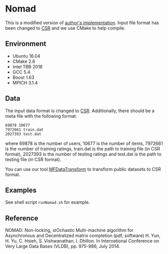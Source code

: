 # Nomad

This is a modified version of [author's implementation](http://bigdata.ices.utexas.edu/software/nomad/).  Input file format has been changed to  [CSR](https://en.wikipedia.org/wiki/Sparse_matrix#Compressed_sparse_row_.28CSR.2C_CRS_or_Yale_format.29) and we use CMake to help compile.
## Environment

- Ubuntu 16.04
- CMake 2.8
- Intel TBB 2018
- GCC 5.4
- Boost 1.63 
- MPICH 3.1.4

## Data
The input data format is changed to [CSR](https://en.wikipedia.org/wiki/Sparse_matrix#Compressed_sparse_row_.28CSR.2C_CRS_or_Yale_format.29). Additionally, there should be a meta file with the following format:
```
69878 10677
7972661 train.dat
2027393 test.dat
```
where 69878 is the number of users, 10677 is the number of items, 7972661 is the number of training ratings, train.dat is the path to training file (in CSR format), 2027393 is the number of testing ratings and test.dat is the path to testing file (in CSR format).

You can use our tool [MFDataTransform](https://github.com/Hui-Li/MFDataTransform) to transform public datasets to CSR format.


## Examples

See shell script `runNomad.sh` for example. 

## Reference
NOMAD: Non-locking, stOchastic Multi-machine algorithm for Asynchronous and Decentralized matrix completion (pdf, software)
H. Yun, H. Yu, C. Hsieh, S. Vishwanathan, I. Dhillon.
In International Conference on Very Large Data Bases (VLDB), pp. 975-986, July 2014.